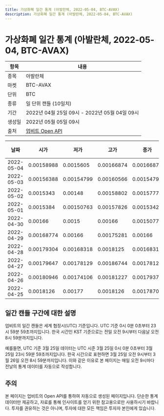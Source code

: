 ```yaml
---
title: 가상화폐 일간 통계 (아발란체, 2022-05-04, BTC-AVAX)
description: 가상화폐 일간 통계 (아발란체, 2022-05-04, BTC-AVAX)
---
```



가상화폐 일간 통계 (아발란체, 2022-05-04, BTC-AVAX)
===

|항목|내용|
|--|--|
|종목|아발란체|
|마켓|BTC-AVAX|
|단위|BTC|
|종류|일 단위 캔들 (10일치)|
|기간|2022년 04월 25일 09시 - 2022년 05월 04일 09시|
|생성일|2022년 05월 05일 09시|
|출처|[업비트 Open API](https://docs.upbit.com)|


|날짜|시가|저가|고가|종가|비고|
|--|--|--|--|--|--|
|2022-05-04|0.00158988|0.0015605|0.00166874|0.00166873|    |
|2022-05-03|0.00156388|0.00154799|0.00160566|0.00154799|    |
|2022-05-02|0.0015343|0.00148|0.00158802|0.00157773|    |
|2022-05-01|0.0015384|0.00150763|0.00157826|0.00153425|    |
|2022-04-30|0.00166|0.0015|0.00166|0.00150776|    |
|2022-04-29|0.00168774|0.00166|0.00175281|0.00166|    |
|2022-04-28|0.00179304|0.00168318|0.0018125|0.00168318|    |
|2022-04-27|0.00179647|0.00178129|0.00186744|0.00178129|    |
|2022-04-26|0.00180946|0.00174106|0.00181227|0.00179375|    |
|2022-04-25|0.0018126|0.00177|0.0018126|0.00178701|    |


일간 캔들 구간에 대한 설명
---


업비트의 일간 캔들은 세계 협정시(UTC) 기준입니다. 
UTC 기준 0시 0분 0초부터 23시 59분 59초까지입니다. 
한국 시간인 KST 기준으로는 전일 오전 9시부터 다음날 오전 8시 59분까지입니다. 


예를들면, UTC 기준 3월 25일 데이터는 UTC 시준 3월 25일 0시 0분 0초부터 3월 25일 23시 59분 59초까지입니다. 
한국 시간으로 표현하면 3월 25일 오전 9시부터 3월 26일 오전 8시 59분까지입니다. 
이와 같은 이유로 본 페이지는 매일 오전 9시마다 전날의 통계 데이터를 자동으로 작성합니다. 


주의
---


본 페이지는 업비트의 Open API를 통하여 자동으로 생성된 페이지입니다. 
단순한 통계 데이터만 제공하고, 자료를 통해 인사이트를 얻기 위한 참고용으로만 사용하시기 바랍니다. 
투자를 권유하는 것은 아니며, 투자에 대한 모든 책임은 투자자 본인에게 있습니다. 
